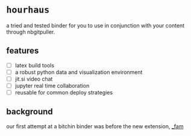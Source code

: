 # `hourhaus`

a tried and tested binder for you to use in conjunction with your content through nbgitpuller.

## features

- [ ] latex build tools
- [ ] a robust python data and visualization environment
- [ ] jit.si video chat
- [ ] jupyter real time collaboration
- [ ] reusable for common deploy strategies

## background

our first attempt at a bitchin binder was before the new extension, [_fam](https://github.com/deathbeds/_fam)
